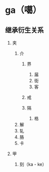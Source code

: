 # ga（噶）

## 继承衍生关系

1. 夹

   1. 介
      1. 界

         1. 届
         2. 街
         3. 客
      2. 戒
      3. 隔

         1. 格
   2. 解
   3. 轧
   4. 胳
   5. 卡
2. 甲

   1. 刻（ka - ke）
